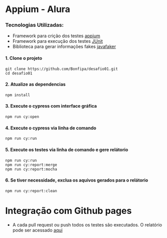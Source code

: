 # Appium - Alura

### Tecnologias Utilizadas:
* Framework para crição dos testes [appium](http://appium.io/)
* Framework para execução dos testes [JUnit](https://junit.org/junit5/)
* Biblioteca para gerar informações fakes [javafaker](https://github.com/DiUS/java-faker)
#### 1. Clone o projeto

```
git clone https://github.com/Bonfipa/desafio01.git
cd desafio01
```

#### 2. Atualize as dependencias

```
npm install
```
#### 3. Execute o cypress com interface gráfica
```
npm run cy:open 
```
#### 4. Execute o cypress via linha de comando
```
npm run cy:run
```
#### 5. Execute os testes via linha de comando e gere relátorio
```
npm run cy:run
npm run cy:report:merge
npm run cy:report:mocha
```

#### 6. Se tiver necessidade, exclua os aquivos gerados para o relátorio
```
npm run cy:report:clean
```

# Integração com Github pages

* A cada pull request ou push todos os testes são executados. O relatório pode ser acessado [aqui](https://pedrobrossmann.github.io/desafio01/)

